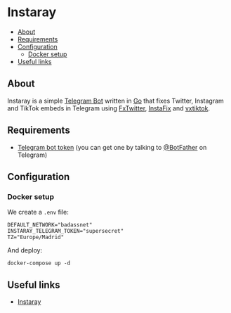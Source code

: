 # Instaray

- [About](#about)
- [Requirements](#requirements)
- [Configuration](#configuration)
  * [Docker setup](#docker-setup)
- [Useful links](#useful-links)

## About

Instaray is a simple [Telegram Bot](https://core.telegram.org/bots) written in [Go](https://go.dev/) that fixes Twitter, Instagram and TikTok embeds in Telegram using [FxTwitter](https://github.com/FixTweet/FxTwitter), [InstaFix](https://github.com/Wikidepia/InstaFix) and [vxtiktok](https://github.com/dylanpdx/vxtiktok).

## Requirements

- [Telegram bot token](https://core.telegram.org/bots/features#botfather) (you can get one by talking to [@BotFather](https://t.me/BotFather) on Telegram)

## Configuration

### Docker setup

We create a `.env` file:

```shell
DEFAULT_NETWORK="badassnet"
INSTARAY_TELEGRAM_TOKEN="supersecret"
TZ="Europe/Madrid"
```

And deploy:

    docker-compose up -d

## Useful links

- [Instaray](https://github.com/Madh93/instaray)

